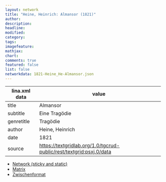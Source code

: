 ```yaml
---
layout: network
title: "Heine, Heinrich: Almansor (1821)"
author:
description:
headline:
modified:
category:
tags:
imagefeature: 
mathjax: 
chart: 
comments: true
featured: false
list: false
networkdata: 1821-Heine_He-Almansor.json
---
```

lina.xml data  | value
------------- | -------------
title|Almansor
subtitle|Eine Tragödie
genretitle|Tragödie
author|Heine, Heinrich
date|1821
source|https://textgridlab.org/1.0/tgcrud-public/rest/textgrid:psxj.0/data


* [Network (sticky and static)](/network284)
* [Matrix](/matrix284)
* [Zwischenformat](/lina284 )

